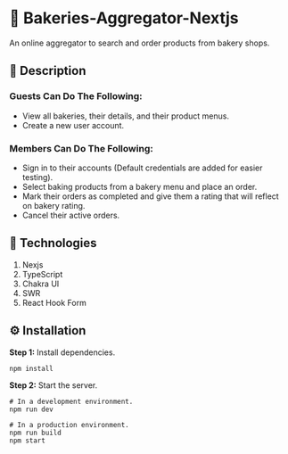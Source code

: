 # 🚀 Bakeries-Aggregator-Nextjs

An online aggregator to search and order products from bakery shops.

## 📝 Description

### Guests Can Do The Following:

- View all bakeries, their details, and their product menus.
- Create a new user account.

### Members Can Do The Following:

- Sign in to their accounts (Default credentials are added for easier testing).
- Select baking products from a bakery menu and place an order.
- Mark their orders as completed and give them a rating that will reflect on bakery rating.
- Cancel their active orders.

## 💎 Technologies

1. Nexjs
2. TypeScript
3. Chakra UI
4. SWR
5. React Hook Form

## ⚙️ Installation

**Step 1:** Install dependencies.

```shell
npm install
```

**Step 2:** Start the server.

```shell
# In a development environment.
npm run dev

# In a production environment.
npm run build
npm start
```
